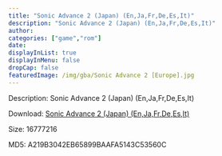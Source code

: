 ```yaml
---
title: "Sonic Advance 2 (Japan) (En,Ja,Fr,De,Es,It)"
description: "Sonic Advance 2 (Japan) (En,Ja,Fr,De,Es,It)"
author: 
categories: ["game","rom"]
date: 
displayInList: true
displayInMenu: false
dropCap: false
featuredImage: /img/gba/Sonic Advance 2 [Europe].jpg
---
```


Description: Sonic Advance 2 (Japan) (En,Ja,Fr,De,Es,It)

Download: <a style="text-decoration:underline;" href="https://mega.nz/#!fGRiVABJ!AgeujGgXh2tIn8GTCWlbzupntSjwaZmpmvRrgy6M_nY" target = "_blank" rel = "nofollow" > Sonic Advance 2 (Japan) (En,Ja,Fr,De,Es,It)</a>

Size: 16777216

MD5: A219B3042EB65899BAAFA5143C53560C

